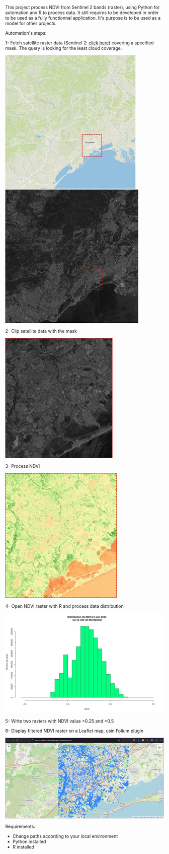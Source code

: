 This project process NDVI from Sentinel 2 bands (raster), using Python for automation and R to process data.
It still requires to be developed in order to be used as a fully functionnal application.
It's purpose is to be used as a model for other projects.

Automation's steps:

  1- Fetch satellite raster data (Sentinel 2: [click here](https://scihub.copernicus.eu/dhus)) covering a specified mask. The query is looking for the least cloud coverage.
  
  ![Mask](./illustrations/area_mask.jpg)
  ![Sentinel2](./illustrations/sentinel2_bands.jpg)
  
  2- Clip satellite data with the mask
  
  ![Clip mask](./illustrations/mask_clip.jpg)
  
  3- Process NDVI
  
  ![NDVI](./illustrations/NDVI.jpg)
  
  4- Open NDVI raster with R and process data distribution
  
  ![NDVI distribution](./illustrations/NDVI_distribution.jpg)
  
  5- Write two rasters with NDVI value >0.25 and >0.5
  
  6- Display filtered NDVI raster on a Leaflet map, usin Folium plugin
  
  ![Leaflet](./illustrations/ndvi_leaflet.jpg)
  
Requirements:

  - Change paths according to your local environment
  - Python installed
  - R installed
